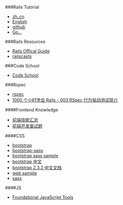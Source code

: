 ###Rails Tutorial
* [zh_cn](http://railstutorial-china.org/)
* [English](http://ruby.railstutorial.org/ruby-on-rails-tutorial-book)
* [github](https://github.com/railstutorial/sample_app)
* [Go...](http://ruby.railstutorial.org/chapters/filling-in-the-layout#top)

###Rails Resources
* [Rails Offical Guide](http://guides.rubyonrails.org/)
* [railscasts](http://railscasts.com/)

###Code School
* [Code School](https://www.codeschool.com/)

###Rspec
* [rspec](http://rspec.info/)
* [1000 个小时学会 Rails - 003 RSpec 行为驱动测试简介](http://ruby-china.org/topics/2848)

####Frontend Knowledge
* [前端技能汇总](https://github.com/JacksonTian/fks)
* [前端开发面试题](http://segmentfault.com/a/1190000000465431)

####CSS
* [bootstrap](http://getbootstrap.com/)
* [bootstrap-sass](https://github.com/twbs/bootstrap-sass)
* [bootstrap sass sample](https://github.com/twbs/bootstrap-sass/tree/master/vendor/assets/stylesheets/bootstrap)
* [bootstrap 中文](http://www.bootcss.com/)
* [bootstrap 2.3.2 中文文档](http://v2.bootcss.com/index.html)
* [web sample](http://expo.bootcss.com/)
* [sass](http://sass-lang.com/guide)

####JS
* [Foundational JavaScript Tools](https://github.com/codefellows/jstools)
